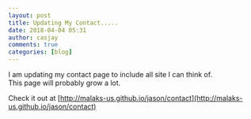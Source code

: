 ```yaml
---
layout: post
title: Updating My Contact.....
date: 2018-04-04 05:31
author: casjay
comments: true
categories: [blog]
---
```


I am updating my contact page to include all site I can think of.  
This page will probably grow a lot.  
  
Check it out at [http://malaks-us.github.io/jason/contact](http://malaks-us.github.io/jason/contact)  

